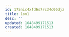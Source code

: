 ```yaml
---
id: 175nic4xfd6s7rc34c06djz
title: 1on1
desc: ''
updated: 1648499171513
created: 1648499171513
---
```


